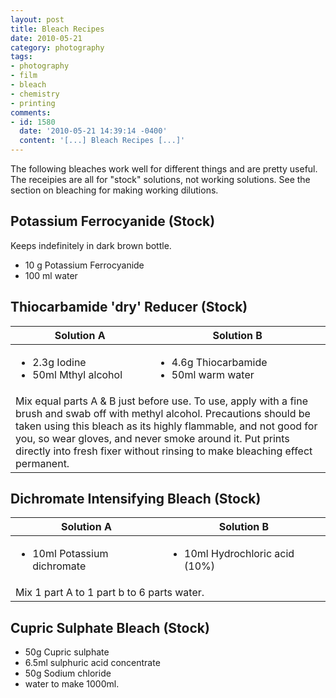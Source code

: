 ```yaml
---
layout: post
title: Bleach Recipes
date: 2010-05-21
category: photography
tags:
- photography
- film
- bleach
- chemistry
- printing
comments:
- id: 1580
  date: '2010-05-21 14:39:14 -0400'
  content: '[...] Bleach Recipes [...]'
---
```


The following bleaches work well for different things and are pretty useful. The
receipies are all for "stock" solutions, not working solutions. See the section
on bleaching for making working dilutions.

## Potassium Ferrocyanide (Stock)

Keeps indefinitely in dark brown bottle.

* 10 g Potassium Ferrocyanide
* 100 ml water

## Thiocarbamide 'dry' Reducer (Stock)

<table class="table">
  <thead>
    <tr>
      <th>Solution A</th>
      <th>Solution B</th>
    </tr>
  </thead>
  <tbody>
    <tr>
      <td>
        <ul>
          <li>2.3g Iodine</li>
          <li>50ml Mthyl alcohol</li>
        </ul>
      </td>
      <td>
        <ul>
          <li>4.6g Thiocarbamide</li>
          <li>50ml warm water</li>
        </ul>
      </td>
    </tr>
    <tr>
      <td colspan="2">
        Mix equal parts A &amp; B just before use. To use, apply with a fine brush
        and swab off with methyl alcohol. Precautions should be taken using this
        bleach as its highly flammable, and not good for you, so wear gloves, and
        never smoke around it. Put prints directly into fresh fixer without rinsing
        to make bleaching effect permanent.
      </td>
    </tr>
  </tbody>
</table>

## Dichromate Intensifying Bleach (Stock)

<table class="table">
  <thead>
    <tr>
      <th>Solution A</th>
      <th>Solution B</th>
    </tr>
  </thead>
  <tbody>
    <tr>
      <td>
        <ul>
          <li>10ml Potassium dichromate</li>
        </ul>
      </td>
      <td>
        <ul>
          <li>10ml Hydrochloric acid (10%)</li>
        </ul>
      </td>
    </tr>
    <tr>
      <td colspan="2">
        Mix 1 part A to 1 part b to 6 parts water.
      </td>
    </tr>
  </tbody>
</table>



## Cupric Sulphate Bleach (Stock)

* 50g Cupric sulphate
* 6.5ml sulphuric acid concentrate
* 50g Sodium chloride
* water to make 1000ml.
